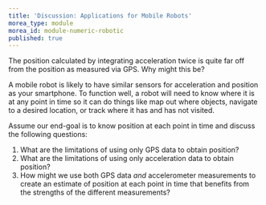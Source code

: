 ```yaml
---
title: 'Discussion: Applications for Mobile Robots'
morea_type: module
morea_id: module-numeric-robotic
published: true
---
```

The position calculated by integrating acceleration twice is quite far
off from the position as measured via GPS. Why might this be? 

A mobile robot is likely to have similar sensors for acceleration and
position as your smartphone. To function well, a robot will need to
know where it is at any point in time so it can do things like map out
where objects, navigate to a desired location, or track where it has
and has not visited.

Assume our end-goal is to know position at each point in time and
discuss the following questions:

1. What are the limitations of using only GPS data to obtain position?
2. What are the limitations of using only acceleration data to obtain position?
3. How might we use both GPS data *and* accelerometer measurements to
   create an estimate of position at each point in time that benefits
   from the strengths of the different measurements?
